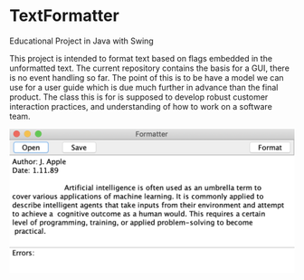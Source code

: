 # TextFormatter
Educational Project in Java with Swing

This project is intended to format text based on flags embedded in the unformatted text. The current repository contains the basis for a GUI, there is no event handling so far. The point of this is to be have a model we can use for a user guide which is due much further in advance than the final product. The class this is for is supposed to develop robust customer interaction practices, and understanding of how to work on a software team.

![screenshot](https://github.com/BPDanek/TextFormatter/blob/master/images/updated_screenshot.png)
